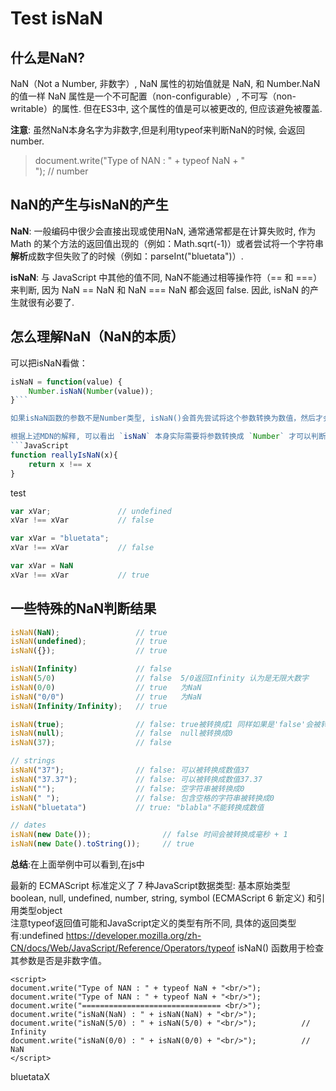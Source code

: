 
Test isNaN
==========
什么是NaN?
---------
NaN（Not a Number, 非数字）, NaN 属性的初始值就是 NaN, 和 Number.NaN 的值一样 NaN 属性是一个不可配置（non-configurable）, 不可写（non-writable）的属性. 但在ES3中, 这个属性的值是可以被更改的, 但应该避免被覆盖.<br/>

**注意**: 虽然NaN本身名字为非数字,但是利用typeof来判断NaN的时候, 会返回number.

>document.write("Type of NAN : " + typeof NaN + "<br/>");    // number


NaN的产生与isNaN的产生
--------------------
**NaN**: 一般编码中很少会直接出现或使用NaN, 通常通常都是在计算失败时, 作为 Math 的某个方法的返回值出现的（例如：Math.sqrt(-1)）或者尝试将一个字符串**解析**成数字但失败了的时候（例如：parseInt("bluetata")）.

**isNaN**: 与 JavaScript 中其他的值不同, NaN不能通过相等操作符（== 和 ===）来判断, 因为 NaN == NaN 和 NaN === NaN 都会返回 false. 因此, isNaN 的产生就很有必要了.

怎么理解NaN（NaN的本质）
--------------------
可以把isNaN看做：

```JavaScript
isNaN = function(value) {
    Number.isNaN(Number(value));
}```

如果isNaN函数的参数不是Number类型, isNaN()会首先尝试将这个参数转换为数值，然后才会对转换后的结果是否是NaN进行判断。因此，对于能被强制转换为有效的非NaN数值来说（ 值得一提的是，空字符串和布尔值会被强制转换为数值0或1），返回false值也许会让人感觉莫名其妙。比如说，空字符串就明显”不是数值“（not a number）。这种怪异行为起源于：“不是数值”（not a number）在基于IEEE-754数值的浮点计算体制中代表了一种特定的含义。isNaN函数其实等同于回答了这样一个问题：这个值被强制转换成数值时会不会返回IEEE-754​中所谓的”不是数值“（not a number）。

根据上述MDN的解释, 可以看出 `isNaN` 本身实际需要将参数转换成 `Number` 才可以判断其值是否为 NaN, 本身并没有能力判断一个值是否为 `NaN` ,所以可以利用 **NaN 本身不等于自身** 这一特性来判断(因为本身NaN不能通过===来判断相等)其变量`x`是否为`NaN`
```JavaScript
function reallyIsNaN(x){
    return x !== x
}
```
test
```JavaScript
var xVar;               // undefined
xVar !== xVar           // false

var xVar = "bluetata";
xVar !== xVar           // false

var xVar = NaN
xVar !== xVar           // true
```

一些特殊的NaN判断结果
-------------------
```JavaScript
isNaN(NaN);                 // true
isNaN(undefined);           // true
isNaN({});                  // true

isNaN(Infinity)             // false
isNaN(5/0)                  // false  5/0返回Infinity 认为是无限大数字
isNaN(0/0)                  // true   为NaN
isNaN("0/0")                // true   为NaN
isNaN(Infinity/Infinity);   // true

isNaN(true);                // false: true被转换成1 同样如果是'false'会被转换成0
isNaN(null);                // false  null被转换成0
isNaN(37);                  // false

// strings
isNaN("37");                // false: 可以被转换成数值37
isNaN("37.37");             // false: 可以被转换成数值37.37
isNaN("");                  // false: 空字符串被转换成0
isNaN(" ");                 // false: 包含空格的字符串被转换成0
isNaN("bluetata")           // true: "blabla"不能转换成数值

// dates
isNaN(new Date());                // false 时间会被转换成毫秒 + 1
isNaN(new Date().toString());     // true
```

**总结**:在上面举例中可以看到,在js中




最新的 ECMAScript 标准定义了 7 种JavaScript数据类型: 基本原始类型 boolean, null, undefined, number, string, symbol (ECMAScript 6 新定义) 和引用类型object
<br/>
注意typeof返回值可能和JavaScript定义的类型有所不同, 具体的返回类型有:undefined
https://developer.mozilla.org/zh-CN/docs/Web/JavaScript/Reference/Operators/typeof
isNaN() 函数用于检查其参数是否是非数字值。
</p>

    <script>
    document.write("Type of NAN : " + typeof NaN + "<br/>");
    document.write("Type of NAN : " + typeof NaN + "<br/>");
    document.write("=============================== <br/>");
    document.write("isNaN(NaN) : " + isNaN(NaN) + "<br/>");
    document.write("isNaN(5/0) : " + isNaN(5/0) + "<br/>");          // Infinity
    document.write("isNaN(0/0) : " + isNaN(0/0) + "<br/>");          // NaN
    </script>


bluetataX
